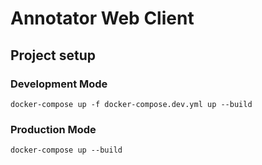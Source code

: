 # Annotator Web Client

## Project setup

### Development Mode

`docker-compose up -f docker-compose.dev.yml up --build`

### Production Mode

`docker-compose up --build`
